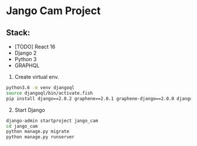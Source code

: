 # Jango Cam Project

## Stack:
- [TODO] React 16
- Django 2
- Python 3
- GRAPHQL

1. Create virtual env.
```bash
python3.6 -m venv djangoql
source djangoql/bin/activate.fish
pip install django==2.0.2 graphene==2.0.1 graphene-django==2.0.0 django-filter==1.1.0 django-graphql-jwt==0.1.5
```

2. Start Django
```bash
django-admin startproject jango_cam
cd jango_cam
python manage.py migrate
python manage.py runserver
```
